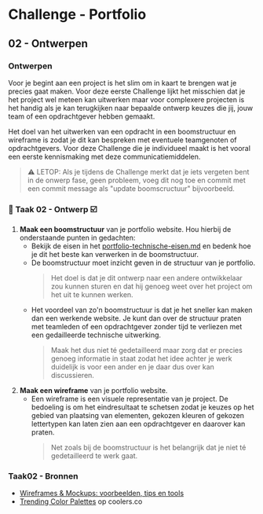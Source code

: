 # Challenge - Portfolio
## 02 - Ontwerpen

### Ontwerpen

Voor je begint aan een project is het slim om in kaart te brengen wat je precies gaat maken. Voor deze eerste Challenge lijkt het misschien dat je het project wel meteen kan uitwerken maar voor complexere projecten is het handig als je kan terugkijken naar bepaalde ontwerp keuzes die jij, jouw team of een opdrachtgever hebben gemaakt. 

Het doel van het uitwerken van een opdracht in een boomstructuur en wireframe is zodat je dit kan bespreken met eventuele teamgenoten of opdrachtgevers. Voor deze Challenge die je individueel maakt is het vooral een eerste kennismaking met deze communicatiemiddelen. 
> :warning: LETOP: Als je tijdens de Challenge merkt dat je iets vergeten bent in de onwerp fase, geen probleem, voeg dit nog toe en commit met een commit message als "update boomscructuur" bijvoorbeeld.

### :hammer: Taak 02 - Ontwerp :ballot_box_with_check:

1. **Maak een boomstructuur** van je portfolio website. Hou hierbij de onderstaande punten in gedachten:  
   * Bekijk de eisen in het  [portfolio-technische-eisen.md](portfolio-technische-eisen.md) en bedenk hoe je dit het beste kan verwerken in de boomstructuur.  
   * De boomstructuur moet inzicht geven in de structuur van je portfolio. 
        > Het doel is dat je dit ontwerp naar een andere ontwikkelaar zou kunnen sturen en dat hij genoeg weet over het project om het uit te kunnen werken.
   * Het voordeel van zo'n boomstructuur is dat je het sneller kan maken dan een werkende website. Je kunt dan over de structuur praten met teamleden of een opdrachtgever zonder tijd te verliezen met een gedailleerde technische uitwerking. 
        > Maak het dus niet té gedetailleerd maar zorg dat er precies genoeg informatie in staat zodat het idee achter je werk duidelijk is voor een ander en je daar dus over kan discussieren.
2. **Maak een wireframe** van je portfolio website.
   * Een wireframe is een visuele representatie van je project. De bedoeling is om het eindresultaat te schetsen zodat je keuzes op het gebied van plaatsing van elementen, gekozen kleuren of gekozen lettertypen kan laten zien aan een opdrachtgever en daarover kan praten.  
        > Net zoals bij de boomstructuur is het belangrijk dat je niet té gedetailleerd te werk gaat. 

### Taak02 - Bronnen

- [Wireframes & Mockups: voorbeelden, tips en tools](https://www.goodbytes.be/article/wireframes-mockups-voorbeelden-tips-en-tools)
- [Trending Color Palettes](https://coolors.co/palettes/trending) op coolers.co